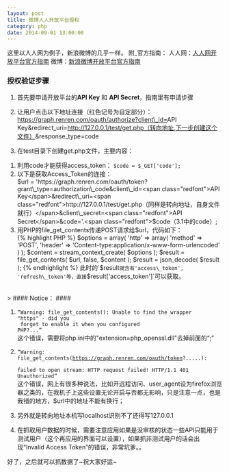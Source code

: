```yaml
---
layout: post
title: 微博人人开放平台授权
category: php
date: 2014-09-01 13:00:00
---
```



这里以人人网为例子，新浪微博的几乎一样。
附\_官方指南：
人人网：[人人网开放平台官方指南](http://wiki.dev.renren.com/wiki/Authentication)
微博：[新浪微博开放平台官方指南](http://open.weibo.com/wiki/授权机制#Web.E5.BA.94.E7.94.A8.E7.9A.84.E9.AA.8C.E8.AF.81.E6.8E.88.E6.9D.83)

### 授权验证步骤 ###

1. 首先要申请开放平台的**API Key** 和 **API Secret**，指南里有申请步骤

2. 让用户点击以下地址连接（红色记号为自定部分）：
https://graph.renren.com/oauth/authorize?client\_id=<span class="redfont">API Key</span>&redirect\_uri=<span class="redfont">http://127.0.0.1/test/get.php（转向地址,下一步创建这个文件）</span>&response\_type=code

3. 在test目录下创建get.php文件，主要内容：  
1) 利用code才能获得access\_token： `$code = $_GET['code'];`   
2) 以下是获取Access\_Token的连接：  
$url = 'https://graph.renren.com/oauth/token?grant\_type=authorization\_code&client\_id=<span class="redfont">API Key</span>&redirect\_uri=<span class="redfont">http://127.0.0.1/test/get.php（同样是转向地址，自身文件就行）</span>&client\_secret=<span class="redfont">API Secret</span>&code='.<span class="redfont">$code（3.1中的code）</span>;  
3) 用PHP的file\_get\_contents传递POST请求给$url，代码如下：  
 {% highlight PHP %}
$options = array( 'http' => array( 'method' => 'POST', 'header' => 'Content-type:application/x-www-form-urlencoded' ) ); 
$content = stream_context_create( $options ); 
$result = file_get_contents( $url, false, $content ); 
$result = json_decode( $result );
{% endhighlight %}
此时的`$result`就含有'access\_token', 'refresh\_token'等，直接`$result['access_token']`可以获取。  

<br>
> #### Notice： ####

1. <code>“Warning: file\_get\_contents(): Unable to find the wrapper "https" - did you<br> forget to enable it when you configured PHP?...”</code>  
这个错误，需要将php.ini中的"extension=php\_openssl.dll"去掉前面的“;”  

2. <code>“Warning: file\_get\_contents(https://graph.renren.com/oauth/token?.....): <br>failed to open stream: HTTP request failed! HTTP/1.1 401 Unauthorized”</code>  
这个错误，网上有很多种说法，比如开远程访问、user\_agent设为firefox浏览器之类的，在我机子上这些设置无论开启与否都无影响，只是注意一点，也是我错的地方，$url中的地址不能有换行；

3. 另外就是转向地址本机写localhost识别不了还得写127.0.0.1

4. 在抓取用户数据的时候，需要注意应用如果是没审核的状态一些API只能用于测试用户（这个再应用的界面可以设置），如果抓非测试用户的话会出现“Invalid Access Token”的错误，非常坑爹。。

好了，之后就可以抓数据了~祝大家好运~